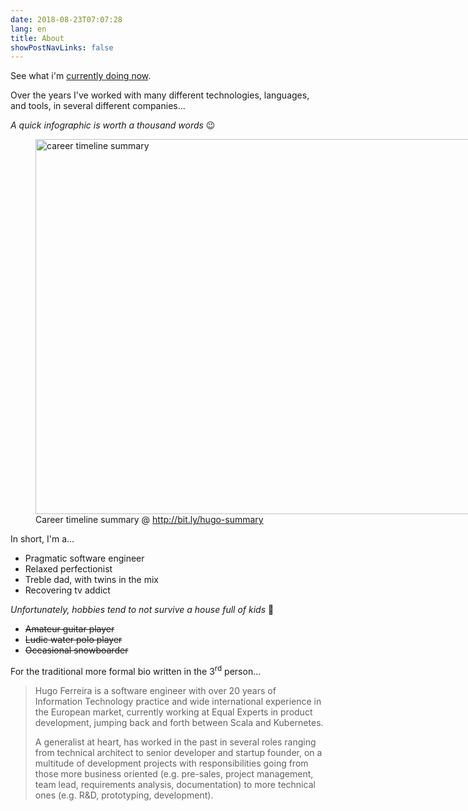 ```yaml
---
date: 2018-08-23T07:07:28
lang: en
title: About
showPostNavLinks: false
---
```


See what i'm [currently doing now](/now).

Over the years I've worked with many different technologies, languages,
and tools, in several different companies…

*A quick infographic is worth a thousand words* 😉

<figure style="width: 2000px">
    <a href="/about/career-summary.jpg" target="_blank" rel="noopener">
        <img src="/about/career-summary.jpg" width="2000" height="600" alt="career timeline summary" />
    </a>
    <figcaption>Career timeline summary @ <a href="http://bit.ly/hugo-summary">http://bit.ly/hugo-summary</a></figcaption>
</figure>

In short, I'm a…

- Pragmatic software engineer
- Relaxed perfectionist
- Treble dad, with twins in the mix
- Recovering tv addict

*Unfortunately, hobbies tend to not survive a house full of kids* 🙂

- ~~Amateur guitar player~~
- ~~Ludic water polo player~~
- ~~Occasional snowboarder~~

For the traditional more formal bio written in the 3<sup>rd</sup> person…

> Hugo Ferreira is a software engineer with over 20 years of Information
> Technology practice and wide international experience in the European
> market, currently working at Equal Experts in product development,
> jumping back and forth between Scala and Kubernetes.
>
> A generalist at heart, has worked in the past in several roles ranging
> from technical architect to senior developer and startup founder, on a
> multitude of development projects with responsibilities going from
> those more business oriented (e.g. pre-sales, project management, team
> lead, requirements analysis, documentation) to more technical ones
> (e.g. R&D, prototyping, development).
